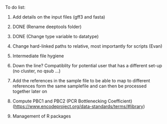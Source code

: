 To do list:

1) Add details on the input files (gff3 and fasta)

2) DONE (Rename deeptools folder)

3) DONE (Change type variable to datatype)

4) Change hard-linked paths to relative, most importantly for scripts (Evan)

5) Intermediate file hygiene

6) Down the line? Compatiblity for potential user that has a different set-up (no cluster, no qsub ...)

7) Add the references in the sample file to be able to map to different references form the same samplefile and can then be processed together later on

8) Compute PBC1 and PBC2 (PCR Bottlenecking Coefficient) (https://www.encodeproject.org/data-standards/terms/#library)

9) Management of R packages
